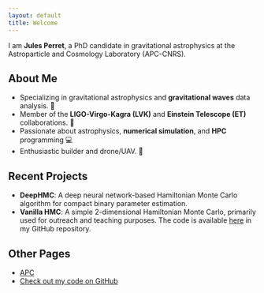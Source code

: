 ```yaml
---
layout: default
title: Welcome
---
```



I am **Jules Perret**, a PhD candidate in gravitational astrophysics at the Astroparticle and Cosmology Laboratory (APC-CNRS).

## About Me
- Specializing in gravitational astrophysics and **gravitational waves** data analysis. 🔭
- Member of the **LIGO-Virgo-Kagra (LVK)** and **Einstein Telescope (ET)** collaborations. 💫
- Passionate about astrophysics, **numerical simulation**, and **HPC** programming 💻
- Enthusiastic builder and drone/UAV. 🚀


## Recent Projects
- **DeepHMC**: A deep neural network-based Hamiltonian Monte Carlo algorithm for compact binary parameter estimation.
- **Vanilla HMC**: A simple 2-dimensional Hamiltonian Monte Carlo, primarily used for outreach and teaching purposes. The code is available [here](./404.html) in my GitHub repository.



## Other Pages
-  [APC](https://apc.u-paris.fr/APC_CS/)
-  [Check out my code on GitHub](https://github.com/jperret21)
